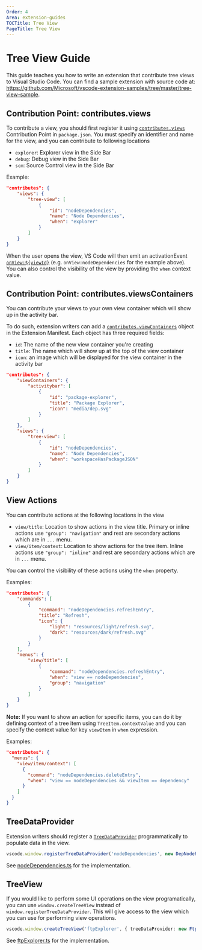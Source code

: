 ```yaml
---
Order: 4
Area: extension-guides
TOCTitle: Tree View
PageTitle: Tree View
---
```


# Tree View Guide

This guide teaches you how to write an extension that contribute tree views to Visual Studio Code. You can find a sample extension with source code at: https://github.com/Microsoft/vscode-extension-samples/tree/master/tree-view-sample.

## Contribution Point: contributes.views

To contribute a view, you should first register it using [`contributes.views`](/api/references/vscode-api) Contribution Point in `package.json`. You must specify an identifier and name for the view, and you can contribute to following locations

- `explorer`: Explorer view in the Side Bar
- `debug`: Debug view in the Side Bar
- `scm`: Source Control view in the Side Bar

Example:

```json
"contributes": {
    "views": {
        "tree-view": [
            {
                "id": "nodeDependencies",
                "name": "Node Dependencies",
                "when": "explorer"
            }
        ]
    }
}
```

When the user opens the view, VS Code will then emit an activationEvent [`onView:${viewId}`](/api/references/activation-events#activationEvents.onView) (e.g. `onView:nodeDependencies` for the example above). You can also control the visibility of the view by providing the `when` context value.

## Contribution Point: contributes.viewsContainers

You can contribute your views to your own view container which will show up in the activity bar.

To do such, extension writers can add a [`contributes.viewContainers`](/api/references/contribution-points#contributes.viewsContainers) object in the Extension Manifest. Each object has three required fields:

- `id`: The name of the new view container you're creating
- `title`: The name which will show up at the top of the view container
- `icon`: an image which will be displayed for the view container in the activity bar

```json
"contributes": {
    "viewContainers": {
        "activitybar": [
            {
                "id": "package-explorer",
				"title": "Package Explorer",
				"icon": "media/dep.svg"
            }
        ]
    },
    "views": {
        "tree-view": [
            {
                "id": "nodeDependencies",
                "name": "Node Dependencies",
                "when": "workspaceHasPackageJSON"
            }
        ]
    }
}
```

## View Actions

You can contribute actions at the following locations in the view

- `view/title`: Location to show actions in the view title. Primary or inline actions use `"group": "navigation"` and rest are secondary actions which are in `...` menu.
- `view/item/context`: Location to show actions for the tree item. Inline actions use `"group": "inline"` and rest are secondary actions which are in `...` menu.

You can control the visibility of these actions using the `when` property.

Examples:

```json
"contributes": {
    "commands": [
        {
            "command": "nodeDependencies.refreshEntry",
            "title": "Refresh",
            "icon": {
                "light": "resources/light/refresh.svg",
                "dark": "resources/dark/refresh.svg"
            }
        }
    ],
    "menus": {
        "view/title": [
            {
                "command": "nodeDependencies.refreshEntry",
                "when": "view == nodeDependencies",
                "group": "navigation"
            }
        ]
    }
}
```

**Note:** If you want to show an action for specific items, you can do it by defining context of a tree item using `TreeItem.contextValue` and you can specify the context value for key `viewItem` in `when` expression.

Examples:

```json
"contributes": {
  "menus": {
    "view/item/context": [
      {
        "command": "nodeDependencies.deleteEntry",
        "when": "view == nodeDependencies && viewItem == dependency"
      }
    ]
  }
}
```

## TreeDataProvider

Extension writers should register a [`TreeDataProvider`](/api/references/vscode-api#TreeDataProvider) programmatically to populate data in the view.

```typescript
vscode.window.registerTreeDataProvider('nodeDependencies', new DepNodeProvider());
```

See [nodeDependencies.ts](https://github.com/Microsoft/vscode-extension-samples/tree/master/tree-view-sample/src/nodeDependencies.ts) for the implementation.


## TreeView

If you would like to perform some UI operations on the view programatically, you can use `window.createTreeView` instead of `window.registerTreeDataProvider`. This will give access to the view which you can use for performing view operations.

```typescript
vscode.window.createTreeView('ftpExplorer', { treeDataProvider: new FtpTreeDataProvider() });
```

See [ftpExplorer.ts](https://github.com/Microsoft/vscode-extension-samples/tree/master/tree-view-sample/src/ftpExplorer.ts) for the implementation.
